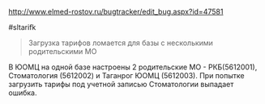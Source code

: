 http://www.elmed-rostov.ru/bugtracker/edit_bug.aspx?id=47581

#sltarifk 

>	Загрузка тарифов ломается для базы с несколькими родительскими МО

В ЮОМЦ на одной базе настроены 2 родительские МО - РКБ(5612001), Стоматология (5612002) и Таганрог ЮОМЦ (5612003). При попытке загрузить тарифы под учетной записью Стоматологии выпадает ошибка.
